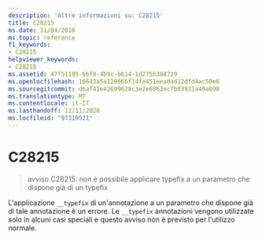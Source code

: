 ```yaml
---
description: 'Altre informazioni su: C28215'
title: C28215
ms.date: 11/04/2016
ms.topic: reference
f1_keywords:
- C28215
helpviewer_keywords:
- C28215
ms.assetid: 47f51185-66f8-4b9c-b614-1d275b388729
ms.openlocfilehash: 10643a5a129066f14fe451eea0ad12dfd4ac50e6
ms.sourcegitcommit: d6af41e42699628c3e2e6063ec7b03931a49a098
ms.translationtype: MT
ms.contentlocale: it-IT
ms.lasthandoff: 12/11/2020
ms.locfileid: "97319521"
---
```

# <a name="c28215"></a>C28215

> avviso C28215: non è possibile applicare typefix a un parametro che dispone già di un typefix

L'applicazione `__typefix` di un'annotazione a un parametro che dispone già di tale annotazione è un errore. Le `__typefix` annotazioni vengono utilizzate solo in alcuni casi speciali e questo avviso non è previsto per l'utilizzo normale.
